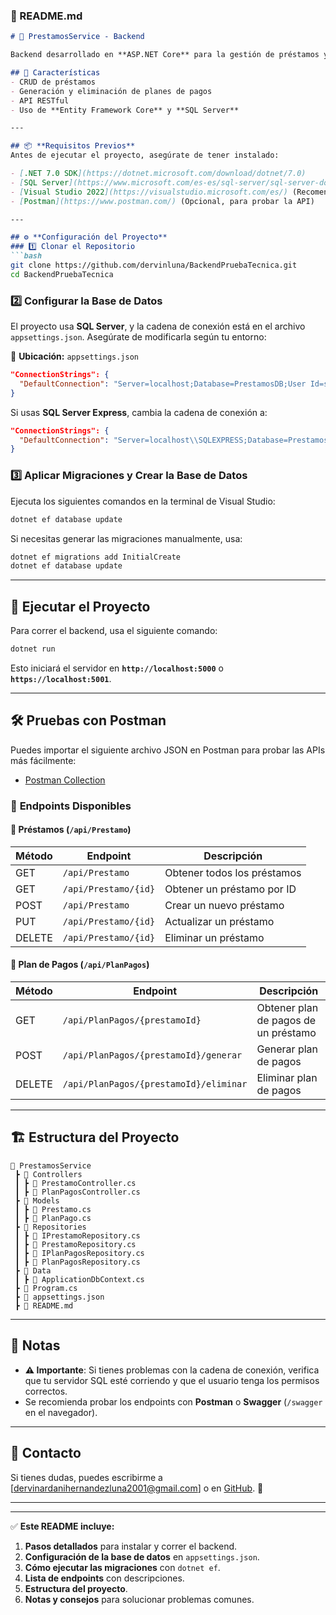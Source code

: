 ﻿### **📌 README.md**
```markdown
# 📌 PrestamosService - Backend

Backend desarrollado en **ASP.NET Core** para la gestión de préstamos y generación de planes de pago.

## 🚀 Características
- CRUD de préstamos
- Generación y eliminación de planes de pagos
- API RESTful
- Uso de **Entity Framework Core** y **SQL Server**

---

## 📦 **Requisitos Previos**
Antes de ejecutar el proyecto, asegúrate de tener instalado:

- [.NET 7.0 SDK](https://dotnet.microsoft.com/download/dotnet/7.0)
- [SQL Server](https://www.microsoft.com/es-es/sql-server/sql-server-downloads) (o usar **SQL Server Express**)
- [Visual Studio 2022](https://visualstudio.microsoft.com/es/) (Recomendado)
- [Postman](https://www.postman.com/) (Opcional, para probar la API)

---

## ⚙️ **Configuración del Proyecto**
### 1️⃣ Clonar el Repositorio
```bash
git clone https://github.com/dervinluna/BackendPruebaTecnica.git
cd BackendPruebaTecnica
```

### 2️⃣ Configurar la Base de Datos
El proyecto usa **SQL Server**, y la cadena de conexión está en el archivo `appsettings.json`. Asegúrate de modificarla según tu entorno:

📌 **Ubicación:** `appsettings.json`
```json
"ConnectionStrings": {
  "DefaultConnection": "Server=localhost;Database=PrestamosDB;User Id=sa;Password=tu_contraseña;"
}
```
Si usas **SQL Server Express**, cambia la cadena de conexión a:
```json
"ConnectionStrings": {
  "DefaultConnection": "Server=localhost\\SQLEXPRESS;Database=PrestamosDB;Trusted_Connection=True;MultipleActiveResultSets=true"
}
```

### 3️⃣ Aplicar Migraciones y Crear la Base de Datos
Ejecuta los siguientes comandos en la terminal de Visual Studio:

```bash
dotnet ef database update
```

Si necesitas generar las migraciones manualmente, usa:

```bash
dotnet ef migrations add InitialCreate
dotnet ef database update
```

---

## 🏃 **Ejecutar el Proyecto**
Para correr el backend, usa el siguiente comando:

```bash
dotnet run
```

Esto iniciará el servidor en **`http://localhost:5000`** o **`https://localhost:5001`**.

---

## 🛠 **Pruebas con Postman**
Puedes importar el siguiente archivo JSON en Postman para probar las APIs más fácilmente:
- [Postman Collection](https://www.postman.com/)

### 🔹 **Endpoints Disponibles**
#### 📌 Préstamos (`/api/Prestamo`)
| Método | Endpoint                | Descripción                     |
|--------|-------------------------|---------------------------------|
| GET    | `/api/Prestamo`         | Obtener todos los préstamos    |
| GET    | `/api/Prestamo/{id}`    | Obtener un préstamo por ID     |
| POST   | `/api/Prestamo`         | Crear un nuevo préstamo        |
| PUT    | `/api/Prestamo/{id}`    | Actualizar un préstamo         |
| DELETE | `/api/Prestamo/{id}`    | Eliminar un préstamo           |

#### 📌 Plan de Pagos (`/api/PlanPagos`)
| Método | Endpoint                             | Descripción                           |
|--------|--------------------------------------|---------------------------------------|
| GET    | `/api/PlanPagos/{prestamoId}`       | Obtener plan de pagos de un préstamo |
| POST   | `/api/PlanPagos/{prestamoId}/generar` | Generar plan de pagos               |
| DELETE | `/api/PlanPagos/{prestamoId}/eliminar` | Eliminar plan de pagos               |

---

## 🏗 **Estructura del Proyecto**
```
📂 PrestamosService
 ┣ 📂 Controllers
 ┃ ┣ 📄 PrestamoController.cs
 ┃ ┣ 📄 PlanPagosController.cs
 ┣ 📂 Models
 ┃ ┣ 📄 Prestamo.cs
 ┃ ┣ 📄 PlanPago.cs
 ┣ 📂 Repositories
 ┃ ┣ 📄 IPrestamoRepository.cs
 ┃ ┣ 📄 PrestamoRepository.cs
 ┃ ┣ 📄 IPlanPagosRepository.cs
 ┃ ┣ 📄 PlanPagosRepository.cs
 ┣ 📂 Data
 ┃ ┣ 📄 ApplicationDbContext.cs
 ┣ 📄 Program.cs
 ┣ 📄 appsettings.json
 ┣ 📄 README.md
```

---

## 📢 **Notas**
- **⚠️ Importante**: Si tienes problemas con la cadena de conexión, verifica que tu servidor SQL esté corriendo y que el usuario tenga los permisos correctos.
- Se recomienda probar los endpoints con **Postman** o **Swagger** (`/swagger` en el navegador).

---

## 📌 **Contacto**
Si tienes dudas, puedes escribirme a [dervinardanihernandezluna2001@gmail.com] o en [GitHub](https://github.com/dervinluna). 🚀

---

---

✅ **Este README incluye:**
1. **Pasos detallados** para instalar y correr el backend.
2. **Configuración de la base de datos** en `appsettings.json`.
3. **Cómo ejecutar las migraciones** con `dotnet ef`.
4. **Lista de endpoints** con descripciones.
5. **Estructura del proyecto**.
6. **Notas y consejos** para solucionar problemas comunes.
